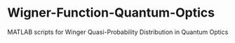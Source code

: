 # Wigner-Function-Quantum-Optics
MATLAB scripts for Winger Quasi-Probability Distribution in Quantum Optics

